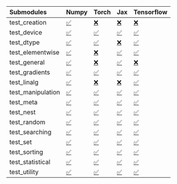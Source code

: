 | Submodules        | Numpy                                                                                                                           | Torch                                                                                                                           | Jax                                                                                                                             | Tensorflow                                                                                                                      |
|:------------------|:--------------------------------------------------------------------------------------------------------------------------------|:--------------------------------------------------------------------------------------------------------------------------------|:--------------------------------------------------------------------------------------------------------------------------------|:--------------------------------------------------------------------------------------------------------------------------------|
| test_creation     | <a href="https://github.com/unifyai/ivy/runs/8076954992?check_suite_focus=true" rel="noopener noreferrer" target="_blank">✅</a> | <a href="https://github.com/unifyai/ivy/runs/8076957098?check_suite_focus=true" rel="noopener noreferrer" target="_blank">❌</a> | <a href="https://github.com/unifyai/ivy/runs/8076959457?check_suite_focus=true" rel="noopener noreferrer" target="_blank">❌</a> | <a href="https://github.com/unifyai/ivy/runs/8076961581?check_suite_focus=true" rel="noopener noreferrer" target="_blank">❌</a> |
| test_device       | <a href="https://github.com/unifyai/ivy/runs/8076955128?check_suite_focus=true" rel="noopener noreferrer" target="_blank">✅</a> | <a href="https://github.com/unifyai/ivy/runs/8076957207?check_suite_focus=true" rel="noopener noreferrer" target="_blank">✅</a> | <a href="https://github.com/unifyai/ivy/runs/8076959585?check_suite_focus=true" rel="noopener noreferrer" target="_blank">✅</a> | <a href="https://github.com/unifyai/ivy/runs/8076961723?check_suite_focus=true" rel="noopener noreferrer" target="_blank">✅</a> |
| test_dtype        | <a href="https://github.com/unifyai/ivy/runs/8076955257?check_suite_focus=true" rel="noopener noreferrer" target="_blank">✅</a> | <a href="https://github.com/unifyai/ivy/runs/8076957320?check_suite_focus=true" rel="noopener noreferrer" target="_blank">✅</a> | <a href="https://github.com/unifyai/ivy/runs/8076959704?check_suite_focus=true" rel="noopener noreferrer" target="_blank">❌</a> | <a href="https://github.com/unifyai/ivy/runs/8076961936?check_suite_focus=true" rel="noopener noreferrer" target="_blank">✅</a> |
| test_elementwise  | <a href="https://github.com/unifyai/ivy/runs/8076955373?check_suite_focus=true" rel="noopener noreferrer" target="_blank">✅</a> | <a href="https://github.com/unifyai/ivy/runs/8076957430?check_suite_focus=true" rel="noopener noreferrer" target="_blank">❌</a> | <a href="https://github.com/unifyai/ivy/runs/8076959822?check_suite_focus=true" rel="noopener noreferrer" target="_blank">✅</a> | <a href="https://github.com/unifyai/ivy/runs/8076962164?check_suite_focus=true" rel="noopener noreferrer" target="_blank">✅</a> |
| test_general      | <a href="https://github.com/unifyai/ivy/runs/8076955495?check_suite_focus=true" rel="noopener noreferrer" target="_blank">✅</a> | <a href="https://github.com/unifyai/ivy/runs/8076957588?check_suite_focus=true" rel="noopener noreferrer" target="_blank">❌</a> | <a href="https://github.com/unifyai/ivy/runs/8076959931?check_suite_focus=true" rel="noopener noreferrer" target="_blank">✅</a> | <a href="https://github.com/unifyai/ivy/runs/8076962471?check_suite_focus=true" rel="noopener noreferrer" target="_blank">❌</a> |
| test_gradients    | <a href="https://github.com/unifyai/ivy/runs/8076955617?check_suite_focus=true" rel="noopener noreferrer" target="_blank">✅</a> | <a href="https://github.com/unifyai/ivy/runs/8076957705?check_suite_focus=true" rel="noopener noreferrer" target="_blank">✅</a> | <a href="https://github.com/unifyai/ivy/runs/8076960090?check_suite_focus=true" rel="noopener noreferrer" target="_blank">✅</a> | <a href="https://github.com/unifyai/ivy/runs/8076962623?check_suite_focus=true" rel="noopener noreferrer" target="_blank">✅</a> |
| test_linalg       | <a href="https://github.com/unifyai/ivy/runs/8076955741?check_suite_focus=true" rel="noopener noreferrer" target="_blank">✅</a> | <a href="https://github.com/unifyai/ivy/runs/8076957886?check_suite_focus=true" rel="noopener noreferrer" target="_blank">❌</a> | <a href="https://github.com/unifyai/ivy/runs/8076960211?check_suite_focus=true" rel="noopener noreferrer" target="_blank">❌</a> | <a href="https://github.com/unifyai/ivy/runs/8076962749?check_suite_focus=true" rel="noopener noreferrer" target="_blank">✅</a> |
| test_manipulation | <a href="https://github.com/unifyai/ivy/runs/8076955947?check_suite_focus=true" rel="noopener noreferrer" target="_blank">✅</a> | <a href="https://github.com/unifyai/ivy/runs/8076958076?check_suite_focus=true" rel="noopener noreferrer" target="_blank">✅</a> | <a href="https://github.com/unifyai/ivy/runs/8076960358?check_suite_focus=true" rel="noopener noreferrer" target="_blank">✅</a> | <a href="https://github.com/unifyai/ivy/runs/8076962879?check_suite_focus=true" rel="noopener noreferrer" target="_blank">✅</a> |
| test_meta         | <a href="https://github.com/unifyai/ivy/runs/8076956077?check_suite_focus=true" rel="noopener noreferrer" target="_blank">✅</a> | <a href="https://github.com/unifyai/ivy/runs/8076958192?check_suite_focus=true" rel="noopener noreferrer" target="_blank">✅</a> | <a href="https://github.com/unifyai/ivy/runs/8076960460?check_suite_focus=true" rel="noopener noreferrer" target="_blank">✅</a> | <a href="https://github.com/unifyai/ivy/runs/8076963009?check_suite_focus=true" rel="noopener noreferrer" target="_blank">✅</a> |
| test_nest         | <a href="https://github.com/unifyai/ivy/runs/8076956211?check_suite_focus=true" rel="noopener noreferrer" target="_blank">✅</a> | <a href="https://github.com/unifyai/ivy/runs/8076958336?check_suite_focus=true" rel="noopener noreferrer" target="_blank">✅</a> | <a href="https://github.com/unifyai/ivy/runs/8076960553?check_suite_focus=true" rel="noopener noreferrer" target="_blank">✅</a> | <a href="https://github.com/unifyai/ivy/runs/8076963146?check_suite_focus=true" rel="noopener noreferrer" target="_blank">✅</a> |
| test_random       | <a href="https://github.com/unifyai/ivy/runs/8076956362?check_suite_focus=true" rel="noopener noreferrer" target="_blank">✅</a> | <a href="https://github.com/unifyai/ivy/runs/8076958476?check_suite_focus=true" rel="noopener noreferrer" target="_blank">✅</a> | <a href="https://github.com/unifyai/ivy/runs/8076960710?check_suite_focus=true" rel="noopener noreferrer" target="_blank">✅</a> | <a href="https://github.com/unifyai/ivy/runs/8076963323?check_suite_focus=true" rel="noopener noreferrer" target="_blank">✅</a> |
| test_searching    | <a href="https://github.com/unifyai/ivy/runs/8076956480?check_suite_focus=true" rel="noopener noreferrer" target="_blank">✅</a> | <a href="https://github.com/unifyai/ivy/runs/8076958711?check_suite_focus=true" rel="noopener noreferrer" target="_blank">✅</a> | <a href="https://github.com/unifyai/ivy/runs/8076960807?check_suite_focus=true" rel="noopener noreferrer" target="_blank">✅</a> | <a href="https://github.com/unifyai/ivy/runs/8076963523?check_suite_focus=true" rel="noopener noreferrer" target="_blank">✅</a> |
| test_set          | <a href="https://github.com/unifyai/ivy/runs/8076956613?check_suite_focus=true" rel="noopener noreferrer" target="_blank">✅</a> | <a href="https://github.com/unifyai/ivy/runs/8076958889?check_suite_focus=true" rel="noopener noreferrer" target="_blank">✅</a> | <a href="https://github.com/unifyai/ivy/runs/8076960960?check_suite_focus=true" rel="noopener noreferrer" target="_blank">✅</a> | <a href="https://github.com/unifyai/ivy/runs/8076963683?check_suite_focus=true" rel="noopener noreferrer" target="_blank">✅</a> |
| test_sorting      | <a href="https://github.com/unifyai/ivy/runs/8076956735?check_suite_focus=true" rel="noopener noreferrer" target="_blank">✅</a> | <a href="https://github.com/unifyai/ivy/runs/8076959063?check_suite_focus=true" rel="noopener noreferrer" target="_blank">✅</a> | <a href="https://github.com/unifyai/ivy/runs/8076961133?check_suite_focus=true" rel="noopener noreferrer" target="_blank">✅</a> | <a href="https://github.com/unifyai/ivy/runs/8076963834?check_suite_focus=true" rel="noopener noreferrer" target="_blank">✅</a> |
| test_statistical  | <a href="https://github.com/unifyai/ivy/runs/8076956868?check_suite_focus=true" rel="noopener noreferrer" target="_blank">✅</a> | <a href="https://github.com/unifyai/ivy/runs/8076959215?check_suite_focus=true" rel="noopener noreferrer" target="_blank">✅</a> | <a href="https://github.com/unifyai/ivy/runs/8076961294?check_suite_focus=true" rel="noopener noreferrer" target="_blank">✅</a> | <a href="https://github.com/unifyai/ivy/runs/8076963975?check_suite_focus=true" rel="noopener noreferrer" target="_blank">✅</a> |
| test_utility      | <a href="https://github.com/unifyai/ivy/runs/8076956972?check_suite_focus=true" rel="noopener noreferrer" target="_blank">✅</a> | <a href="https://github.com/unifyai/ivy/runs/8076959319?check_suite_focus=true" rel="noopener noreferrer" target="_blank">✅</a> | <a href="https://github.com/unifyai/ivy/runs/8076961426?check_suite_focus=true" rel="noopener noreferrer" target="_blank">✅</a> | <a href="https://github.com/unifyai/ivy/runs/8076964149?check_suite_focus=true" rel="noopener noreferrer" target="_blank">✅</a> |